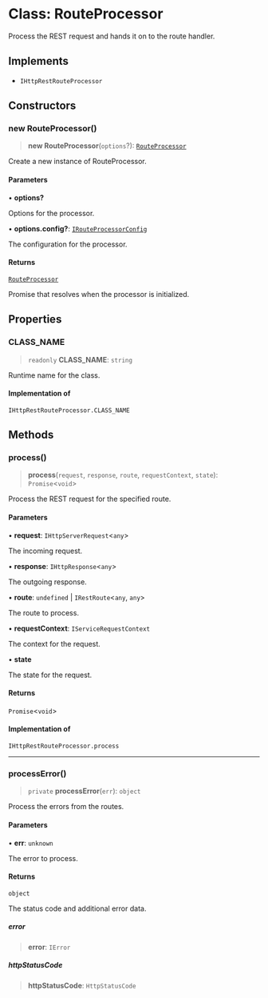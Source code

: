 # Class: RouteProcessor

Process the REST request and hands it on to the route handler.

## Implements

- `IHttpRestRouteProcessor`

## Constructors

### new RouteProcessor()

> **new RouteProcessor**(`options`?): [`RouteProcessor`](RouteProcessor.md)

Create a new instance of RouteProcessor.

#### Parameters

• **options?**

Options for the processor.

• **options.config?**: [`IRouteProcessorConfig`](../interfaces/IRouteProcessorConfig.md)

The configuration for the processor.

#### Returns

[`RouteProcessor`](RouteProcessor.md)

Promise that resolves when the processor is initialized.

## Properties

### CLASS\_NAME

> `readonly` **CLASS\_NAME**: `string`

Runtime name for the class.

#### Implementation of

`IHttpRestRouteProcessor.CLASS_NAME`

## Methods

### process()

> **process**(`request`, `response`, `route`, `requestContext`, `state`): `Promise`\<`void`\>

Process the REST request for the specified route.

#### Parameters

• **request**: `IHttpServerRequest`\<`any`\>

The incoming request.

• **response**: `IHttpResponse`\<`any`\>

The outgoing response.

• **route**: `undefined` \| `IRestRoute`\<`any`, `any`\>

The route to process.

• **requestContext**: `IServiceRequestContext`

The context for the request.

• **state**

The state for the request.

#### Returns

`Promise`\<`void`\>

#### Implementation of

`IHttpRestRouteProcessor.process`

***

### processError()

> `private` **processError**(`err`): `object`

Process the errors from the routes.

#### Parameters

• **err**: `unknown`

The error to process.

#### Returns

`object`

The status code and additional error data.

##### error

> **error**: `IError`

##### httpStatusCode

> **httpStatusCode**: `HttpStatusCode`

